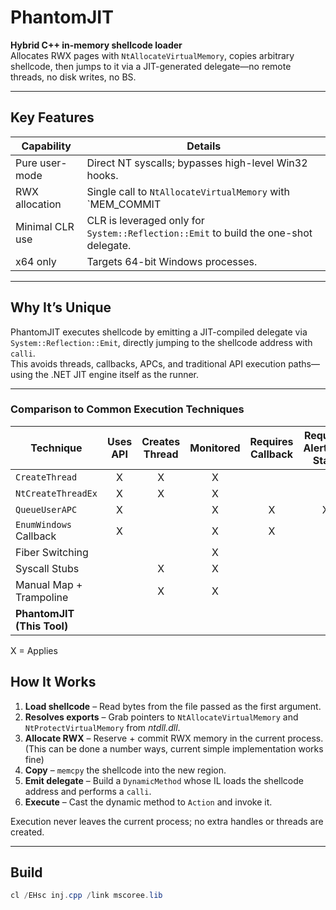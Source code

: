# PhantomJIT

**Hybrid C++ in-memory shellcode loader**  
Allocates RWX pages with `NtAllocateVirtualMemory`, copies arbitrary shellcode, then jumps to it via a JIT-generated delegate—no remote threads, no disk writes, no BS.

---

## Key Features

| Capability        | Details                                                                                                     |
|-------------------|-------------------------------------------------------------------------------------------------------------|
| Pure user-mode    | Direct NT syscalls; bypasses high-level Win32 hooks.                                                        |
| RWX allocation    | Single call to `NtAllocateVirtualMemory` with `MEM_COMMIT | MEM_RESERVE` + `PAGE_EXECUTE_READWRITE`.        |
| Minimal CLR use   | CLR is leveraged only for `System::Reflection::Emit` to build the one-shot delegate.                        |
| x64 only          | Targets 64-bit Windows processes.                                                                           |

---
## Why It’s Unique

PhantomJIT executes shellcode by emitting a JIT-compiled delegate via `System::Reflection::Emit`, directly jumping to the shellcode address with `calli`.  
This avoids threads, callbacks, APCs, and traditional API execution paths—using the .NET JIT engine itself as the runner.

---

### Comparison to Common Execution Techniques

| Technique                 | Uses API | Creates Thread | Monitored | Requires Callback | Requires Alertable State | RWX Memory | Novel |
|--------------------------|:--------:|:--------------:|:---------:|:-----------------:|:-------------------------:|:----------:|:-----:|
| `CreateThread`           |    X     |       X        |     X     |                   |                           |     X      |       |
| `NtCreateThreadEx`       |    X     |       X        |     X     |                   |                           |     X      |       |
| `QueueUserAPC`           |    X     |                |     X     |         X         |             X             |     X      |       |
| `EnumWindows` Callback   |    X     |                |     X     |         X         |                           |     X      |       |
| Fiber Switching          |          |                |     X     |                   |                           |     X      |   X   |
| Syscall Stubs            |          |       X        |     X     |                   |                           |     X      |       |
| Manual Map + Trampoline  |          |       X        |     X     |                   |                           |     X      |   X   |
| **PhantomJIT (This Tool)**|          |                |           |                   |                           |     X      |   X   |

X = Applies

## How It Works

1. **Load shellcode** – Read bytes from the file passed as the first argument.  
2. **Resolves exports** – Grab pointers to `NtAllocateVirtualMemory` and `NtProtectVirtualMemory` from *ntdll.dll*.  
3. **Allocate RWX** – Reserve + commit RWX memory in the current process. (This can be done a number ways, current simple implementation works fine)
4. **Copy** – `memcpy` the shellcode into the new region.  
5. **Emit delegate** – Build a `DynamicMethod` whose IL loads the shellcode address and performs a `calli`.  
6. **Execute** – Cast the dynamic method to `Action` and invoke it.

Execution never leaves the current process; no extra handles or threads are created.

---

## Build

```powershell
cl /EHsc inj.cpp /link mscoree.lib
